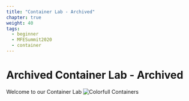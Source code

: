 ```yaml
---
title: "Container Lab - Archived"
chapter: true
weight: 40
tags:
  - beginner
  - MFESummit2020
  - container
---
```


# Archived Container Lab - Archived

Welcome to our Container Lab 
![Colorfull Containers](/images/mfe/colorful-containers.jpg)
